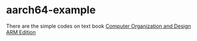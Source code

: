 # aarch64-example

There are the simple codes on text book [Computer Organization and Design ARM Edition](https://www.amazon.com/Computer-Organization-Design-ARM-Architecture/dp/0128017333)
